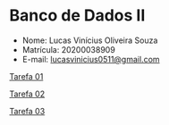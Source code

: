 # Banco de Dados II
* Nome: Lucas Vinícius Oliveira Souza
* Matrícula: 20200038909
* E-mail: lucasvinicius0511@gmail.com

<a href="https://github.com/Souza-Lucas/bd-tarefa/blob/main/tarefas/t01/tarefa01.md">Tarefa 01</a>

<a href="https://github.com/Souza-Lucas/bd-tarefa/tree/main/tarefas/t02/tarefa02.md">Tarefa 02</a>

<a href="https://github.com/Souza-Lucas/bd-tarefa/blob/main/tarefas/t03/tarefa03.md">Tarefa 03</a>
